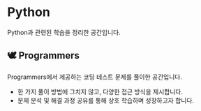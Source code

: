 # Python
Python과 관련된 학습을 정리한 공간입니다.

## 🕊️ Programmers
Programmers에서 제공하는 코딩 테스트 문제를 풀이한 공간입니다.
- 한 가지 풀이 방법에 그치지 않고, 다양한 접근 방식을 제시합니다. <br>
- 문제 분석 및 해결 과정 공유를 통해 상호 학습하며 성장하고자 합니다.
